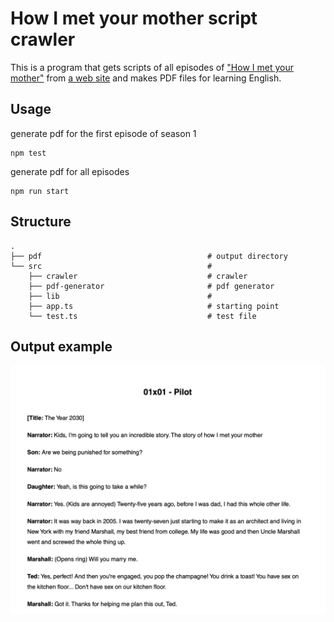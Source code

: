 # How I met your mother script crawler

This is a program that gets scripts of all episodes of ["How I met your mother"]("https://en.wikipedia.org/wiki/How_I_Met_Your_Mother") from [a web site](https://transcripts.foreverdreaming.org/viewforum.php?f=177) and makes PDF files for learning English.

## Usage

generate pdf for the first episode of season 1

```
npm test
```

generate pdf for all episodes

```
npm run start
```

## Structure

```
.
├── pdf                                     # output directory
└── src                                     #
    ├── crawler                             # crawler
    ├── pdf-generator                       # pdf generator
    ├── lib                                 #
    ├── app.ts                              # starting point
    └── test.ts                             # test file
```

## Output example

![output example](./images/output-example.png)
